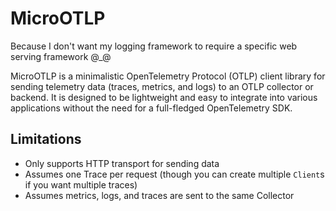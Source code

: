 MicroOTLP
=========

Because I don't want my logging framework to require a specific web serving framework @_@

MicroOTLP is a minimalistic OpenTelemetry Protocol (OTLP) client library for sending telemetry data (traces, metrics, and logs) to an OTLP collector or backend. It is designed to be lightweight and easy to integrate into various applications without the need for a full-fledged OpenTelemetry SDK.

Limitations
-----------
- Only supports HTTP transport for sending data
- Assumes one Trace per request (though you can create multiple `Client`s if you want multiple traces)
- Assumes metrics, logs, and traces are sent to the same Collector
